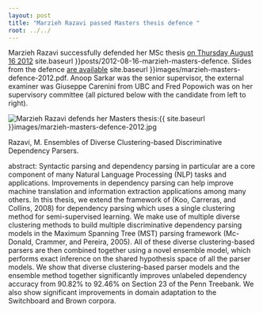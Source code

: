 ```yaml
---
layout: post
title: "Marzieh Razavi passed Masters thesis defence "
root: ../../
---
```


Marzieh Razavi successfully defended her MSc thesis [on Thursday August 16 2012]({{) site.baseurl }}posts/2012-08-16-marzieh-masters-defence. Slides from the defence [are available]({{) site.baseurl }}images/marzieh-masters-defence-2012.pdf. Anoop Sarkar was the senior supervisor, the external examiner was Giuseppe Carenini from UBC and Fred Popowich was on her supervisory committee (all pictured below with the candidate from left to right).

![Marzieh Razavi defends her Masters thesis](}images/marzieh-masters-defence-2012.jpg "Marzieh Razavi defends her Masters thesis"):{{ site.baseurl }}images/marzieh-masters-defence-2012.jpg

Razavi, M. Ensembles of Diverse Clustering-based Discriminative Dependency Parsers.

abstract:
Syntactic parsing and dependency parsing in particular are a core component of many Natural Language Processing (NLP) tasks and applications. Improvements in dependency parsing can help improve machine translation and information extraction applications among many others. In this thesis, we extend the framework of (Koo, Carreras, and Collins, 2008) for dependency parsing which uses a single clustering method for semi-supervised learning. We make use of multiple diverse clustering methods to build multiple discriminative dependency parsing models in the Maximum Spanning Tree (MST) parsing framework (Mc-Donald, Crammer, and Pereira, 2005). All of these diverse clustering-based parsers are then combined together using a novel ensemble model, which performs exact inference on the shared hypothesis space of all the parser models. We show that diverse clustering-based parser models and the ensemble method together significantly improves unlabeled dependency accuracy from 90.82% to 92.46% on Section 23 of the Penn Treebank. We also show significant improvements in domain adaptation to the Switchboard and Brown corpora.
